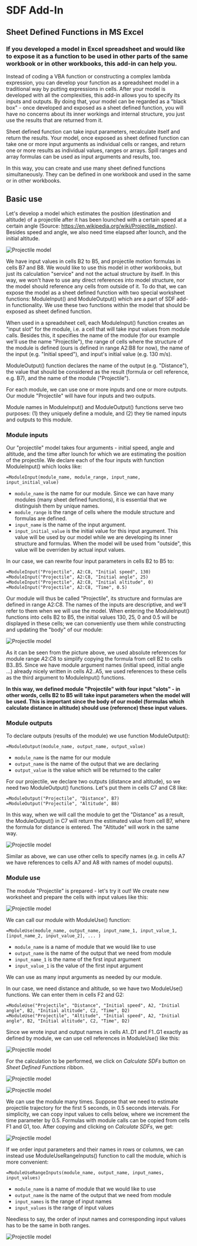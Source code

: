# SDF Add-In

## Sheet Defined Functions in MS Excel

### If you developed a model in Excel spreadsheet and would like to expose it as a function to be used in other parts of the same workbook or in other workbooks, this add-in can help you. 

Instead of coding a VBA function or constructing a complex lambda expression, you can develop your function as a spreadsheet model in a traditional way by putting expressions in cells. After your model is developed with all the complexities, this add-in allows you to specify its inputs and outputs. By doing that, your model can be regarded as a "black box" - once developed and exposed as a sheet defined function, you will have no concerns about its inner workings and internal structure, you just use the results that are returned from it. 

Sheet defined function can take input parameters, recalculate itself and return the results. Your model, once exposed as sheet defined function can take one or more input arguments as individual cells or ranges, and return one or more results as individual values, ranges or arrays. Spill ranges and array formulas can be used as input arguments and results, too.

In this way, you can create and use many sheet defined functions simultaneously. They can be defined in one workbook and used in the same or in other workbooks. 

## Basic use

Let's develop a model which estimates the position (destination and altitude) of a projectile after it has been lounched with a certain speed at a certain angle (Source: https://en.wikipedia.org/wiki/Projectile_motion). Besides speed and angle, we also need time elapsed after lounch, and the initial altitude.

![Projectile model](/images/projectile1.png)

We have input values in cells B2 to B5, and projectile motion formulas in cells B7 and B8. We would like to use this model in other workbooks, but just its calculation "service" and not the actual structure by itself. In this way, we won't have to use any direct references into model structure, nor the model should reference any cells from outside of it. To do that, we can expose the model as a sheet defined function with two special worksheet functions: ModuleInput() and ModuleOutput() which are a part of SDF add-in functionality. We use these two functions within the model that should be exposed as sheet defined function.

When used in a spreadsheet cell, each ModuleInput() function creates an "input slot" for the module, i.e. a cell that will take input values from module calls. Besides this, it specifies the name of the module (for our example we'll use the name "Projectile"), the range of cells where the structure of the module is defined (ours is defined in range A2:B8 for now), the name of the input (e.g. "Initial speed"), and input's initial value (e.g. 130 m/s).

ModuleOutput() function declares the name of the output (e.g. "Distance"), the value that should be considered as the result (formula or cell reference, e.g. B7), and the name of the module ("Projectile").

For each module, we can use one or more inputs and one or more outputs. Our module "Projectile" will have four inputs and two outputs.

Module names in ModuleInput() and ModuleOutput() functions serve two purposes: (1) they uniquely define a module, and (2) they tie named inputs and outputs to this module.

### Module inputs

Our "projectile" model takes four arguments - initial speed, angle and altitude, and the time after lounch for which we are estimating the position of the projectile. We declare each of the four inputs with function ModuleInput() which looks like:

`=ModuleInput(module_name, module_range, input_name, input_initial_value)`

- `module_name` is the name for our module. Since we can have many modules (many sheet defined functions), it is essential that we distinguish them by unique names. 
- `module_range` is the range of cells where the module structure and formulas are defined. 
- `input_name` is the name of the input argument.
- `input_initial_value` is the initial value for this input argument. This value will be used by our model while we are developing its inner structure and formulas. When the model will be used from "outside", this value will be overriden by actual input values.

In our case, we can rewrite four input parameters in cells B2 to B5 to:

```
=ModuleInput("Projectile", A2:C8, "Initial speed", 130)
=ModuleInput("Projectile", A2:C8, "Initial angle", 25)
=ModuleInput("Projectile", A2:C8, "Initial altitude", 0)
=ModuleInput("Projectile", A2:C8, "Time", 0.5)
```

Our module will thus be called "Projectile", its structure and formulas are defined in range A2:C8. The names of the inputs are descriptive, and we'll refer to them when we will use the model. When entering the ModuleInput() functions into cells B2 to B5, the initial values 130, 25, 0 and 0.5 will be displayed in these cells; we can conveniently use them while constructing and updating the "body" of our module: 

![Projectile model](/images/projectile2.png)

As it can be seen from the picture above, we used absolute references for module range $A$2:$C$8 to simplify copying the formula from cell B2 to cells B3..B5. Since we have module argument names (initial speed, initial angle ...) already nicely written in cells A2..A5, we used references to these cells as the third argument to ModuleInput() functions. 

**In this way, we defined module "Projectile" with four input "slots" - in other words, cells B2 to B5 will take input parameters when the model will be used. This is important since the body of our model (formulas which calculate distance in altitude) should use (reference) these input values.**

### Module outputs

To declare outputs (results of the module) we use function ModuleOutput():

`=ModuleOutput(module_name, output_name, output_value)`

- `module_name` is the name for our module
- `output_name` is the name of the output that we are declaring
- `output_value` is the value which will be returned to the caller

For our projectile, we declare two outputs (distance and altitude), so we need two ModuleOutput() functions. Let's put them in cells C7 and C8 like:

```
=ModuleOutput("Projectile", "Distance", B7)
=ModuleOutput("Projectile", "Altitude", B8)
```

In this way, when we will call the module to get the "Distance" as a result, the ModuleOutput() in C7 will return the estimated value from cell B7, where the formula for distance is entered. The "Altitude" will work in the same way.

![Projectile model](/images/projectile3.png)

Similar as above, we can use other cells to specify names (e.g. in cells A7 we have references to cells A7 and A8 with names of model ouputs).


### Module use

The module "Projectile" is prepared - let's try it out! We create new worksheet and prepare the cells with input values like this:

![Projectile model](/images/projectile4.png)

We can call our module with ModuleUse() function: 

`=ModuleUse(module_name, output_name, input_name_1, input_value_1, [input_name_2, input_value_2], ... )`

- `module_name` is a name of module that we would like to use
- `output_name` is the name of the output that we need from module
- `input_name_1` is the name of the first input argument
- `input_value_1` is the value of the first input argument

We can use as many input arguments as needed by our module.

In our case, we need distance and altitude, so we have two ModuleUse() functions. We can enter them in cells F2 and G2:

`=ModuleUse("Projectile", "Distance", "Initial speed", A2, "Initial angle", B2, "Initial altitude", C2, "Time", D2)`
`=ModuleUse("Projectile", "Altitude", "Initial speed", A2, "Initial angle", B2, "Initial altitude", C2, "Time", D2)`

Since we wrote input and output names in cells A1..D1 and F1..G1 exactly as defined by module, we can use cell references in ModuleUse() like this:

![Projectile model](/images/projectile5.png)

For the calculation to be performed, we click on *Calculate SDFs* button on *Sheet Defined Functions* ribbon.

![Projectile model](/images/calculateSDFs.png)

![Projectile model](/images/projectile6.png)

We can use the module many times. Suppose that we need to estimate projectile trajectory for the first 5 seconds, in 0.5 seconds intervals. For simplicity, we can copy input values to cells below, where we increment the time parameter by 0.5. Formulas with module calls can be copied from cells F1 and G1, too. After copying and clicking on *Calculate SDFs*, we get:

![Projectile model](/images/projectile7.png)

If we order input parameters and their names in rows or columns, we can instead use ModuleUseRangeInputs() function to call the module, which is more convenient:

`=ModuleUseRangeInputs(module_name, output_name, input_names, input_values)`

- `module_name` is a name of module that we would like to use
- `output_name` is the name of the output that we need from module
- `input_names` is the range of input names
- `input_values` is the range of input values

Needless to say, the order of input names and corresponding input values has to be the same in both ranges.

![Projectile model](/images/projectile8.png)